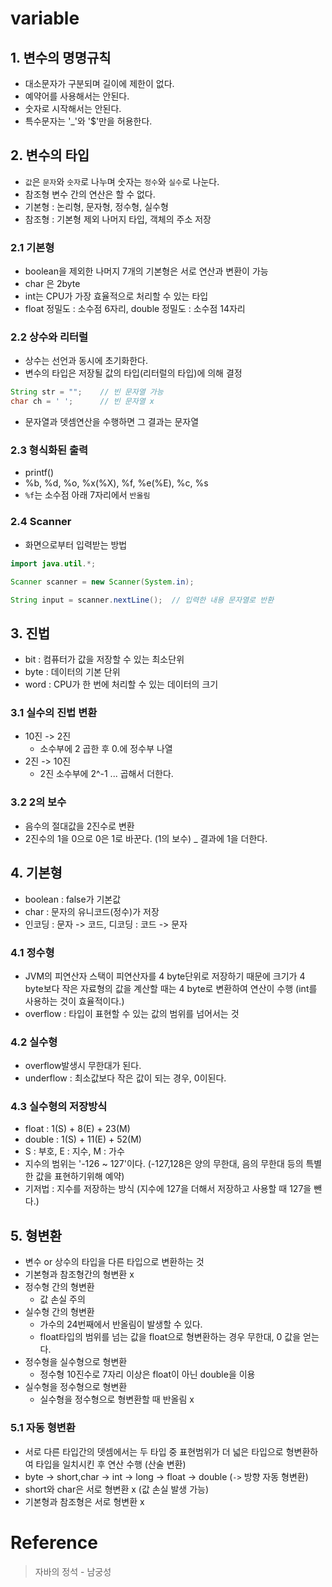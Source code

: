# variable

## 1. 변수의 명명규칙
- 대소문자가 구분되며 길이에 제한이 없다.
- 예약어를 사용해서는 안된다.
- 숫자로 시작해서는 안된다.
- 특수문자는 '_'와 '$'만을 허용한다.

## 2. 변수의 타입
- `값`은 `문자`와 `숫자`로 나누며 숫자는 `정수`와 `실수`로 나눈다.
- 참조형 변수 간의 연산은 할 수 없다.
- 기본형 : 논리형, 문자형, 정수형, 실수형
- 참조형 : 기본형 제외 나머지 타입, 객체의 주소 저장

### 2.1 기본형
- boolean을 제외한 나머지 7개의 기본형은 서로 연산과 변환이 가능
- char 은 2byte
- int는 CPU가 가장 효율적으로 처리할 수 있는 타입
- float 정밀도 : 소수점 6자리, double 정밀도 : 소수점 14자리

### 2.2 상수와 리터럴
- 상수는 선언과 동시에 초기화한다.
- 변수의 타입은 저장될 값의 타입(리터럴의 타입)에 의해 결정
```java
String str = "";    // 빈 문자열 가능
char ch = ' ';      // 빈 문자열 x
```
- 문자열과 뎃셈연산을 수행하면 그 결과는 문자열

### 2.3 형식화된 출력
- printf()
- %b, %d, %o, %x(%X), %f, %e(%E), %c, %s
- `%f`는 소수점 아래 7자리에서 `반올림`

### 2.4 Scanner
- 화면으로부터 입력받는 방법
```java
import java.util.*;

Scanner scanner = new Scanner(System.in);

String input = scanner.nextLine();  // 입력한 내용 문자열로 반환
```

## 3. 진법
- bit : 컴퓨터가 값을 저장할 수 있는 최소단위
- byte : 데이터의 기본 단위
- word : CPU가 한 번에 처리할 수 있는 데이터의 크기

### 3.1 실수의 진법 변환
- 10진 -> 2진
    + 소수부에 2 곱한 후 0.에 정수부 나열
- 2진 -> 10진
    + 2진 소수부에 2^-1 ... 곱해서 더한다.

### 3.2 2의 보수
- 음수의 절대값을 2진수로 변환
- 2진수의 1을 0으로 0은 1로 바꾼다. (1의 보수)
_ 결과에 1을 더한다.

## 4. 기본형
- boolean : false가 기본값
- char : 문자의 유니코드(정수)가 저장
- 인코딩 : 문자 -> 코드, 디코딩 : 코드 -> 문자    

### 4.1 정수형
- JVM의 피연산자 스택이 피연산자를 4 byte단위로 저장하기 때문에 크기가 4 byte보다 작은 자료형의 값을 계산할 때는 4 byte로 변환하여 연산이 수행 (int를 사용하는 것이 효율적이다.)
- overflow : 타입이 표현할 수 있는 값의 범위를 넘어서는 것

### 4.2 실수형
- overflow발생시 무한대가 된다.
- underflow : 최소값보다 작은 값이 되는 경우, 0이된다.

### 4.3 실수형의 저장방식
- float : 1(S) + 8(E) + 23(M)
- double : 1(S) + 11(E) + 52(M)
- S : 부호, E : 지수, M : 가수
- 지수의 범위는 '-126 ~ 127'이다. (-127,128은 양의 무한대, 음의 무한대 등의 특별한 값을 표현하기위해 예약)
- 기저법 : 지수를 저장하는 방식 (지수에 127을 더해서 저장하고 사용할 때 127을 뺀다.)

## 5. 형변환
- 변수 or 상수의 타입을 다른 타입으로 변환하는 것
- 기본형과 참조형간의 형변환 x
- 정수형 간의 형변환
    + 값 손실 주의
- 실수형 간의 형변환
    + 가수의 24번째에서 반올림이 발생할 수 있다.
    + float타입의 범위를 넘는 값을 float으로 형변환하는 경우 무한대, 0 값을 얻는다.
- 정수형을 실수형으로 형변환
    + 정수형 10진수로 7자리 이상은 float이 아닌 double을 이용
- 실수형을 정수형으로 형변환
    + 실수형을 정수형으로 형변환할 때 반올림 x

### 5.1 자동 형변환
- 서로 다른 타입간의 뎃셈에서는 두 타입 중 표현범위가 더 넓은 타입으로 형변환하여 타입을 일치시킨 후 연산 수행 (산술 변환)
- byte -> short,char -> int -> long -> float -> double (`->` 방향 자동 형변환)
- short와 char은 서로 형변환 x (값 손실 발생 가능)
- 기본형과 참조형은 서로 형변환 x

# Reference
> 자바의 정석 - 남궁성
